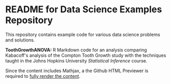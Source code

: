 # README for Data Science Examples Repository

This repository contains example code for various data science problems and solutions.

**ToothGrowthANOVA:** R Markdown code for an analysis comparing Kabacoff's analysis of the Compton Tooth Growth study with the techniques taught in the Johns Hopkins University *Statistical Inference* course.

Since the content includes Mathjax, a the Github HTML Previewer is required to [fully render the content](https://htmlpreview.github.io/?https://github.com/lgreski/datascienceexamples/blob/master/toothgrowthanova/ToothGrowthFactorialANOVA.html).
